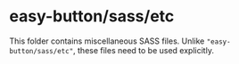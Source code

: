 # easy-button/sass/etc

This folder contains miscellaneous SASS files. Unlike `"easy-button/sass/etc"`, these files
need to be used explicitly.
